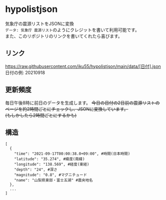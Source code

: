 # hypolistjson
気象庁の震源リストをJSONに変換  
`データ: 気象庁 震源リスト`のようにクレジットを書いて利用可能です。  
また、このリポジトリのリンクを書いてくれたら喜びます。
## リンク
https://raw.githubusercontent.com/iku55/hypolistjson/main/data/[日付].json  
日付の例: 20210918
## 更新頻度
毎日午後8時に前日のデータを生成します。
~~今日の日付の2日前の震源リストのページを約2時間ごとにチェックし、JSONに変換しています。~~  
~~(もしかしたら2時間ごとにするかも)~~
## 構造
```
[
  {
    "time": "2021-09-17T00:00:38.0+09:00", #時間(日本時間)
    "latitude": "35.274", #緯度(南緯)
    "longitude": "138.569", #経度(東経)
    "depth": "24", #深さ
    "magnitude": "0.8", #マグニチュード
    "name": "山梨県東部・富士五湖" #震央地名
  },
  ...
]
```
